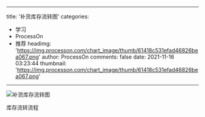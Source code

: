 
---
title: '补货库存流转图'
categories: 
 - 学习
 - ProcessOn
 - 推荐
headimg: 'https://img.processon.com/chart_image/thumb/61418c531efad46826bea067.png'
author: ProcessOn
comments: false
date: 2021-11-16 03:23:44
thumbnail: 'https://img.processon.com/chart_image/thumb/61418c531efad46826bea067.png'
---

<div>   
<img class="thumb" alt="补货库存流转图" src="https://img.processon.com/chart_image/thumb/61418c531efad46826bea067.png" referrerpolicy="no-referrer">
<p>库存流转流程</p>  
</div>
            